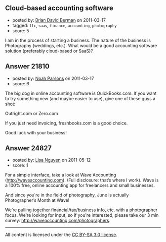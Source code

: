 ## Cloud-based accounting software

- posted by: [Brian David Berman](https://stackexchange.com/users/-1/8620-brian-david-berman) on 2011-03-17
- tagged: `llc`, `saas`, `finance`, `accounting`, `photography`
- score: 5

I am in the process of starting a business.  The nature of the business is Photography (weddings, etc.).  What would be a good accounting software solution (preferably cloud-based or SaaS)?


## Answer 21810

- posted by: [Noah Parsons](https://stackexchange.com/users/-1/5205-noah-parsons) on 2011-03-17
- score: 6

The big dog in online accounting software is QuickBooks.com. If you want to try something new (and maybe easier to use), give one of these guys a shot:

Outright.com or 
Zero.com

If you just need invoicing, freshbooks.com is a good choice.

Good luck with your business!


## Answer 24827

- posted by: [Lisa Nguyen](https://stackexchange.com/users/-1/10278-lisa-nguyen) on 2011-05-12
- score: 1

For a simple interface, take a look at Wave Accounting (http://waveaccounting.com). (Full disclosure: that’s where I work). Wave is  a 100% free, online accounting app for freelancers and small businesses.

And since you're in the field of photography, June is actually Photographer’s Month at Wave!

We’re pulling together financial/tax/business info, etc. with a photographer focus. We're looking for input, so if you're interested, please take our 3 min survey: http://waveaccounting.com/photographers.



---

All content is licensed under the [CC BY-SA 3.0 license](https://creativecommons.org/licenses/by-sa/3.0/).
